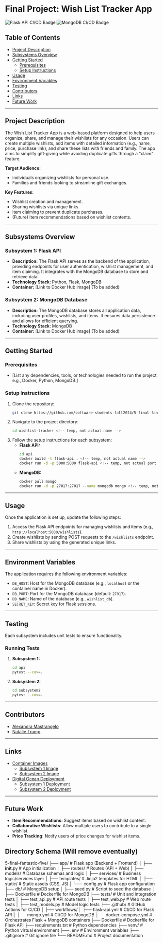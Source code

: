 # Final Project: Wish List Tracker App

![Flask API CI/CD Badge]()
![MongoDB CI/CD Badge]()

## Table of Contents
- [Project Description](#project-description)
- [Subsystems Overview](#subsystems-overview)
- [Getting Started](#getting-started)
  - [Prerequisites](#prerequisites)
  - [Setup Instructions](#setup-instructions)
- [Usage](#usage)
- [Environment Variables](#environment-variables)
- [Testing](#testing)
- [Contributors](#contributors)
- [Links](#links)
- [Future Work](#future-work)

---

## Project Description
The Wish List Tracker App is a web-based platform designed to help users organize, share, and manage their wishlists for any occasion. Users can create multiple wishlists, add items with detailed information (e.g., name, price, purchase link), and share these lists with friends and family. The app aims to simplify gift-giving while avoiding duplicate gifts through a "claim" feature. 

**Target Audience:** 
- Individuals organizing wishlists for personal use.
- Families and friends looking to streamline gift exchanges.

**Key Features:**
- Wishlist creation and management.
- Sharing wishlists via unique links.
- Item claiming to prevent duplicate purchases.
- (Future) Item recommendations based on wishlist contents.


---

## Subsystems Overview

### Subsystem 1: Flask API
- **Description:** The Flask API serves as the backend of the application, providing endpoints for user authentication, wishlist management, and item claiming. It integrates with the MongoDB database to store and retrieve data.
- **Technology Stack:** Python, Flask, MongoDB
- **Container:** [Link to Docker Hub image] (To be added)

### Subsystem 2: MongoDB Database
- **Description:** The MongoDB database stores all application data, including user profiles, wishlists, and items. It ensures data persistence and allows for efficient querying.
- **Technology Stack:** MongoDB
- **Container:** [Link to Docker Hub image] (To be added)


---

## Getting Started

### Prerequisites
- [List any dependencies, tools, or technologies needed to run the project, e.g., Docker, Python, MongoDB.]

### Setup Instructions
1. Clone the repository:
    ```bash
    git clone https://github.com/software-students-fall2024/5-final-fantastic-five.git
    ```
2. Navigate to the project directory:
    ```bash
    cd wishlist-tracker <!-- temp, not actual name -->
    ```
3. Follow the setup instructions for each subsystem:
    - **Flask API:**
        ```bash
        cd api
        docker build -t flask-api . <!-- temp, not actual name -->
        docker run -d -p 5000:5000 flask-api <!-- temp, not actual port -->
        ```
    - **MongoDB:**
        ```bash
        docker pull mongo
        docker run -d -p 27017:27017 --name mongodb mongo <!-- temp, not actual port -->
        ```
---

## Usage
Once the application is set up, update the following steps:
1. Access the Flask API endpoints for managing wishlists and items (e.g., `http://localhost:5000/wishlists`). <!-- temp, not actual name -->
2. Create wishlists by sending POST requests to the `/wishlists` endpoint. <!-- temp, not actual name -->
3. Share wishlists by using the generated unique links.

---

## Environment Variables
<!-- temp, not actual name -->
The application requires the following environment variables:
- `DB_HOST`: Host for the MongoDB database (e.g., `localhost` or the container name in Docker).
- `DB_PORT`: Port for the MongoDB database (default: `27017`).
- `DB_NAME`: Name of the database (e.g., `wishlist_db`).
- `SECRET_KEY`: Secret key for Flask sessions.

---

## Testing
Each subsystem includes unit tests to ensure functionality.

<!-- temp, not actual commands, just for example -->
### Running Tests
1. **Subsystem 1:**
    ```bash
    cd api
    pytest --cov=.
    ```
2. **Subsystem 2:**
    ```bash
    cd subsystem2
    pytest --cov=.
    ```

---

## Contributors
- [Alexandra Mastrangelo](https://github.com/alexandramastrangelo)
- [Natalie Trump](https://github.com/nht251)

---

## Links
- [Container Images](#)
  - [Subsystem 1 Image](https://hub.docker.com/r/yourusername/subsystem1)
  - [Subsystem 2 Image](https://hub.docker.com/r/yourusername/subsystem2)
- [Digital Ocean Deployment](#)
  - [Subsystem 1 Deployment](#)
  - [Subsystem 2 Deployment](#)

---

## Future Work
- **Item Recommendations:** Suggest items based on wishlist content.
- **Collaborative Wishlists:** Allow multiple users to contribute to a single wishlist.
- **Price Tracking:** Notify users of price changes for wishlist items.


## Directory Schema (Will remove eventually)

5-final-fantastic-five/
├── app/                        # Flask app (Backend + Frontend)
│   ├── __init__.py             # App initialization
│   ├── routes/                 # Routes (API + Web)
│   ├── models/                 # Database schemas and logic
│   ├── services/               # Business logic/services layer
│   ├── templates/              # Jinja2 templates for HTML
│   ├── static/                 # Static assets (CSS, JS)
│   └── config.py               # Flask app configuration
├── db/                         # MongoDB setup
│   ├── seed.py                 # Script to seed the database
│   ├── Dockerfile              # Dockerfile for MongoDB
├── tests/                      # Unit and integration tests
│   ├── test_api.py             # API route tests
│   ├── test_web.py             # Web route tests
│   ├── test_models.py          # Model logic tests
├── .github/                    # GitHub Actions for CI/CD
│   ├── workflows/
│       ├── flask-api.yml       # CI/CD for Flask API
│       ├── mongo.yml           # CI/CD for MongoDB
├── docker-compose.yml          # Orchestrates Flask + MongoDB containers
├── Dockerfile                  # Dockerfile for Flask API
├── requirements.txt            # Python dependencies
├── venv/                       # Python virtual environment
├── .env                        # Environment variables
├── .gitignore                  # Git ignore file
└── README.md                   # Project documentation
